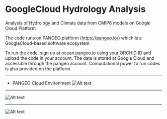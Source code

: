 # GoogleCloud Hydrology Analysis

Analysis of Hydrology and Climate data from CMIP6 models on Google Cloud Platform

The code runs on PANGEO platform (https://pangeo.io/) which is a GoogleCloud-based software ecosystem 

To run the code, sign up at ocean.pangeo.io using your ORCHID ID and upload the code in your account. The data is stored at Google Cloud and accessible through the pangeo account. Computational power to run codes is also provided on the platform. 

---------------------------------------------------------------------------------------------------------
* PANGEO Cloud Environment
![Alt text](https://raw.githubusercontent.com/behzadasd/GoogleCloud_Hydrology_Analysis/master/PANGEO_env.png)

---------------------------------------------------------------------------------------------------------

![Alt text](https://raw.githubusercontent.com/behzadasd/GoogleCloud_Hydrology_Analysis/master/CMIP6_precipitation_1.png)

---------------------------------------------------------------------------------------------------------

![Alt text](https://raw.githubusercontent.com/behzadasd/GoogleCloud_Hydrology_Analysis/master/CMIP6_precipitation_2.png)
